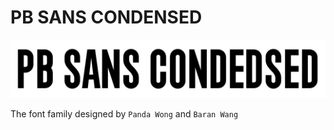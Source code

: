 # PB SANS CONDENSED

![image](https://github.com/BaranWang/PB-Sans-Condensed/blob/master/documentation/sample.png)

The font family designed by `Panda Wong` and `Baran Wang`
